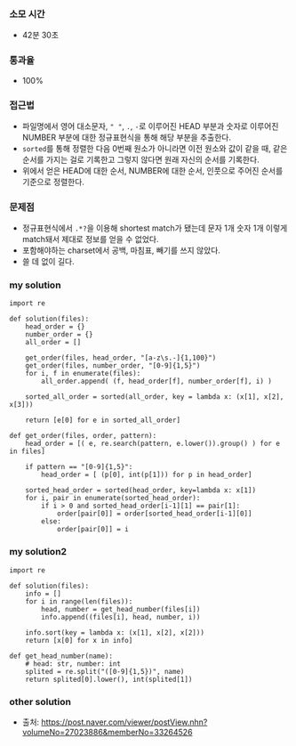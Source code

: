 ### 소모 시간
- 42분 30초

### 통과율
- 100%

### 접근법
- 파일명에서 영어 대소문자, `" "`, `.`, `-`로 이루어진 HEAD 부분과 숫자로 이루어진 NUMBER 부분에 대한 정규표현식을 통해 해당 부분을 추출한다.
- `sorted`를 통해 정렬한 다음 0번째 원소가 아니라면 이전 원소와 값이 같을 때, 같은 순서를 가지는 걸로 기록한고 그렇지 않다면 원래 자신의 순서를 기록한다.
- 위에서 얻은 HEAD에 대한 순서, NUMBER에 대한 순서, 인풋으로 주어진 순서를 기준으로 정렬한다.

### 문제점
- 정규표현식에서 `.*?`을 이용해 shortest match가 됐는데 문자 1개 숫자 1개 이렇게 match돼서 제대로 정보를 얻을 수 없었다.
- 포함해야하는 charset에서 공백, 마침표, 빼기를 쓰지 않았다.
- 쓸 데 없이 길다.

### my solution
```
import re

def solution(files):
    head_order = {}
    number_order = {}
    all_order = []
    
    get_order(files, head_order, "[a-z\s.-]{1,100}")
    get_order(files, number_order, "[0-9]{1,5}")
    for i, f in enumerate(files):
        all_order.append( (f, head_order[f], number_order[f], i) )
    
    sorted_all_order = sorted(all_order, key = lambda x: (x[1], x[2], x[3]))
    
    return [e[0] for e in sorted_all_order]

def get_order(files, order, pattern):
    head_order = [( e, re.search(pattern, e.lower()).group() ) for e in files]
    
    if pattern == "[0-9]{1,5}":
        head_order = [ (p[0], int(p[1])) for p in head_order]
    
    sorted_head_order = sorted(head_order, key=lambda x: x[1])
    for i, pair in enumerate(sorted_head_order):
        if i > 0 and sorted_head_order[i-1][1] == pair[1]:
            order[pair[0]] = order[sorted_head_order[i-1][0]]
        else:
            order[pair[0]] = i
```

### my solution2
```
import re

def solution(files):
    info = []
    for i in range(len(files)):
        head, number = get_head_number(files[i])
        info.append((files[i], head, number, i))

    info.sort(key = lambda x: (x[1], x[2], x[2]))
    return [x[0] for x in info]

def get_head_number(name):
    # head: str, number: int
    splited = re.split("([0-9]{1,5})", name)
    return splited[0].lower(), int(splited[1])
```

### other solution
- 출처: https://post.naver.com/viewer/postView.nhn?volumeNo=27023886&memberNo=33264526